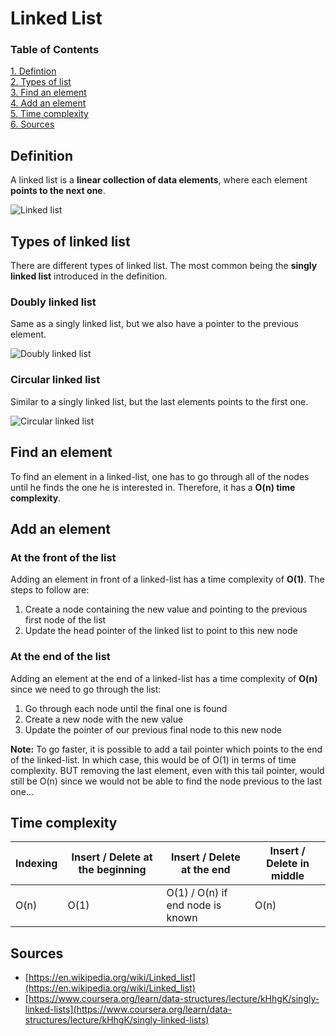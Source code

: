 # Linked List

### Table of Contents

[1. Defintion](#definition)  
[2. Types of list](#types)  
[3. Find an element](#find)  
[4. Add an element](#add)  
[5. Time complexity](#time)  
[6. Sources](#sources)

<a name="definition"></a>

## Definition

A linked list is a **linear collection of data elements**, where each element **points to the next one**.

![Linked list](https://upload.wikimedia.org/wikipedia/commons/thumb/6/6d/Singly-linked-list.svg/408px-Singly-linked-list.svg.png)

<a name="types"></a>

## Types of linked list

There are different types of linked list. The most common being the **singly linked list** introduced in the definition.

### Doubly linked list

Same as a singly linked list, but we also have a pointer to the previous element.

![Doubly linked list](https://upload.wikimedia.org/wikipedia/commons/thumb/5/5e/Doubly-linked-list.svg/610px-Doubly-linked-list.svg.png)

### Circular linked list

Similar to a singly linked list, but the last elements points to the first one.

![Circular linked list](https://upload.wikimedia.org/wikipedia/commons/thumb/d/df/Circularly-linked-list.svg/350px-Circularly-linked-list.svg.png)

<a name="find"></a>

## Find an element

To find an element in a linked-list, one has to go through all of the nodes until he finds the one he is interested in. Therefore, it has a **O(n) time complexity**.

<a name="add"></a>

## Add an element

### At the front of the list

Adding an element in front of a linked-list has a time complexity of **O(1)**. The steps to follow are:

1. Create a node containing the new value and pointing to the previous first node of the list
2. Update the head pointer of the linked list to point to this new node

### At the end of the list

Adding an element at the end of a linked-list has a time complexity of **O(n)** since we need to go through the list:

1. Go through each node until the final one is found
2. Create a new node with the new value
3. Update the pointer of our previous final node to this new node

**Note:** To go faster, it is possible to add a tail pointer which points to the end of the linked-list. In which case, this would be of O(1) in terms of time complexity. BUT removing the last element, even with this tail pointer, would still be O(n) since we would not be able to find the node previous to the last one...

<a name="time"></a>

## Time complexity

Indexing | Insert / Delete at the beginning | Insert / Delete at the end | Insert / Delete in middle | 
--- | --- | --- | --- | 
O(n) | O(1) | O(1) / O(n) if end node is known | O(n) |

<a name="sources"></a>

## Sources

* [https://en.wikipedia.org/wiki/Linked_list](https://en.wikipedia.org/wiki/Linked_list)
* [https://www.coursera.org/learn/data-structures/lecture/kHhgK/singly-linked-lists](https://www.coursera.org/learn/data-structures/lecture/kHhgK/singly-linked-lists)





